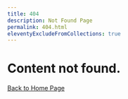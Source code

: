 ```yaml
---
title: 404
description: Not Found Page
permalink: 404.html
eleventyExcludeFromCollections: true
---
```

# Content not found.

[Back to Home Page](/)
